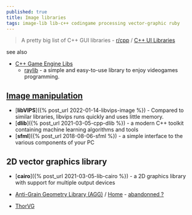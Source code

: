 ```yaml
---
published: true
title: Image libraries
tags: image-lib lib-c++ codingame processing vector-graphic ruby
---
```

> A pretty big list of C++ GUI libraries - [r/cpp](https://www.reddit.com/r/cpp/comments/babfl5/a_pretty_big_list_of_c_gui_libraries/) / [C++ UI Libraries](https://philippegroarke.com/posts/2018/c++_ui_solutions/)

see also
- [C++ Game Engine Libs](https://blog.brianna.town/c-custom-game-engine-libraries)
	- [raylib](https://www.raylib.com/) - a simple and easy-to-use library to enjoy videogames programming.

## [Image manipulation](https://stackoverflow.com/questions/1610210/c-graphic-drawing-library)

- [**libVIPS**]({% post_url 2022-01-14-libvips-image %}) - Compared to similar libraries, libvips runs quickly and uses little memory. 
- [**dlib**]({% post_url 2021-03-05-cpp-dlib %}) - a modern C++ toolkit containing machine learning algorithms and tools 
- [**sfml**]({% post_url 2018-08-06-sfml %}) - a simple interface to the various components of your PC



## 2D vector graphics library
- [**cairo**]({% post_url 2021-03-05-lib-cairo %}) - a 2D graphics library with support for multiple output devices
    
- [Anti-Grain Geometry Library (AGG)](https://github.com/ghaerr/agg-2.6) / [Home](http://antigrain.com/) - [abandonned ?](https://www.reddit.com/r/rust/comments/9nhhh8/a_crate_i_want_2d_graphics/e7mmank?utm_source=share&utm_medium=web2x&context=3)

- [ThorVG](https://github.com/Samsung/thorvg)
